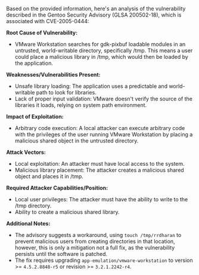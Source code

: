 Based on the provided information, here's an analysis of the vulnerability described in the Gentoo Security Advisory (GLSA 200502-18), which is associated with CVE-2005-0444:

**Root Cause of Vulnerability:**
- VMware Workstation searches for gdk-pixbuf loadable modules in an untrusted, world-writable directory, specifically /tmp. This means a user could place a malicious library in /tmp, which would then be loaded by the application.

**Weaknesses/Vulnerabilities Present:**
- Unsafe library loading: The application uses a predictable and world-writable path to look for libraries.
- Lack of proper input validation: VMware doesn't verify the source of the libraries it loads, relying on system path environment.

**Impact of Exploitation:**
- Arbitrary code execution: A local attacker can execute arbitrary code with the privileges of the user running VMware Workstation by placing a malicious shared object in the untrusted directory.

**Attack Vectors:**
- Local exploitation: An attacker must have local access to the system.
- Malicious library placement: The attacker creates a malicious shared object and places it in /tmp.

**Required Attacker Capabilities/Position:**
- Local user privileges: The attacker must have the ability to write to the /tmp directory.
- Ability to create a malicious shared library.

**Additional Notes:**
- The advisory suggests a workaround, using `touch /tmp/rrdharan` to prevent malicious users from creating directories in that location, however, this is only a mitigation not a full fix, as the vulnerability persists until the software is patched.
- The fix requires upgrading `app-emulation/vmware-workstation` to version >= `4.5.2.8848-r5` or revision >= `3.2.1.2242-r4`.